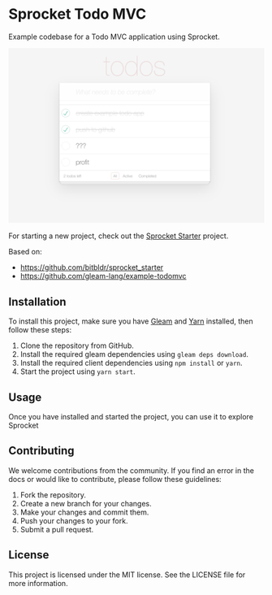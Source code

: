 # Sprocket Todo MVC
Example codebase for a Todo MVC application using Sprocket.

![todo](./todo.png)

For starting a new project, check out the [Sprocket Starter](https://github.com/bitbldr/sprocket_starter) project.

Based on:
- https://github.com/bitbldr/sprocket_starter
- https://github.com/gleam-lang/example-todomvc

## Installation

To install this project, make sure you have [Gleam](https://gleam.run) and [Yarn](https://classic.yarnpkg.com/lang/en/docs/install) installed, then follow these steps:

1. Clone the repository from GitHub.
2. Install the required gleam dependencies using `gleam deps download`.
3. Install the required client dependencies using `npm install` or `yarn`.
4. Start the project using `yarn start`.

## Usage

Once you have installed and started the project, you can use it to explore Sprocket

## Contributing

We welcome contributions from the community. If you find an error in the docs or would like to contribute, please follow these guidelines:

1. Fork the repository.
2. Create a new branch for your changes.
3. Make your changes and commit them.
4. Push your changes to your fork.
5. Submit a pull request.

## License

This project is licensed under the MIT license. See the LICENSE file for more information.